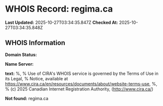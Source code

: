 # WHOIS Record: regima.ca

**Last Updated:** 2025-10-27T03:34:35.847Z
**Checked At:** 2025-10-27T03:34:35.848Z

## WHOIS Information

**Domain Status:** 

**Name Server:** 

**text:** %, % Use of CIRA's WHOIS service is governed by the Terms of Use in its Legal, % Notice, available at https://www.cira.ca/en/resources/documents/about/website-terms-use, %, % (c) 2025 Canadian Internet Registration Authority, (http://www.cira.ca/)

**Not found:** regima.ca

